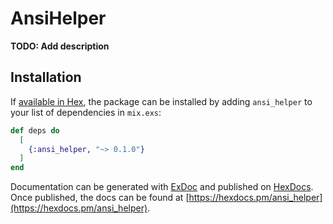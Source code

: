 # AnsiHelper

**TODO: Add description**

## Installation

If [available in Hex](https://hex.pm/docs/publish), the package can be installed
by adding `ansi_helper` to your list of dependencies in `mix.exs`:

```elixir
def deps do
  [
    {:ansi_helper, "~> 0.1.0"}
  ]
end
```

Documentation can be generated with [ExDoc](https://github.com/elixir-lang/ex_doc)
and published on [HexDocs](https://hexdocs.pm). Once published, the docs can
be found at [https://hexdocs.pm/ansi_helper](https://hexdocs.pm/ansi_helper).

